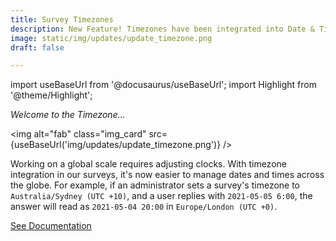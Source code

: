 ```yaml
---
title: Survey Timezones 
description: New Feature! Timezones have been integrated into Date & Time components, making it easier to work with date data.
image: static/img/updates/update_timezone.png
draft: false

---
```


import useBaseUrl from '@docusaurus/useBaseUrl'; 
import Highlight from '@theme/Highlight';


<div className="align-center">
<div class="card">
<div class="card__header">

<span className="hero__subtitle"><em>Welcome to the Timezone...</em></span>

</div>
<div class="card__image">

<img alt="fab" class="img_card" src={useBaseUrl('img/updates/update_timezone.png')} />
<br/>

</div>
<div class="card__body">

Working on a global scale requires adjusting clocks. With timezone integration in our surveys, it's now easier to manage dates and times across the globe. For example, if an administrator sets a survey's timezone to `Australia/Sydney (UTC +10)`, and a user replies with `2021-05-05 6:00`, the answer will read as `2021-05-04 20:00` in `Europe/London (UTC +0)`.

</div>
<div className="card__footer text-center align-padding-center">

<a className="button button--info button--block" href="/docs/documentation/admin/survey/components/date_and_time">See Documentation</a>
<br/>

</div>
</div>
</div>
